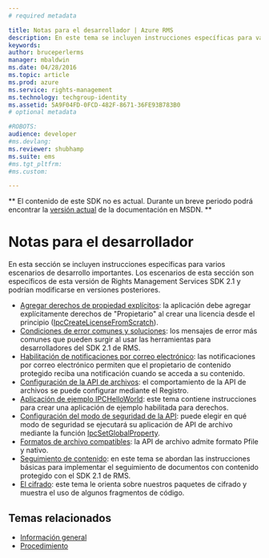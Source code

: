 ```yaml
---
# required metadata

title: Notas para el desarrollador | Azure RMS
description: En este tema se incluyen instrucciones específicas para varios escenarios de desarrollo importantes. 
keywords:
author: bruceperlerms
manager: mbaldwin
ms.date: 04/28/2016
ms.topic: article
ms.prod: azure
ms.service: rights-management
ms.technology: techgroup-identity
ms.assetid: 5A9F04FD-0FCD-482F-8671-36FE93B783B0
# optional metadata

#ROBOTS:
audience: developer
#ms.devlang:
ms.reviewer: shubhamp
ms.suite: ems
#ms.tgt_pltfrm:
#ms.custom:

---
```

** El contenido de este SDK no es actual. Durante un breve periodo podrá encontrar la [versión actual](https://msdn.microsoft.com/library/windows/desktop/hh535290(v=vs.85).aspx) de la documentación en MSDN. **
# Notas para el desarrollador

En esta sección se incluyen instrucciones específicas para varios escenarios de desarrollo importantes. Los escenarios de esta sección son específicos de esta versión de Rights Management Services SDK 2.1 y podrían modificarse en versiones posteriores.

- [Agregar derechos de propiedad explícitos](add-explicit-owner-rights.md): la aplicación debe agregar explícitamente derechos de &quot;Propietario&quot; al crear una licencia desde el principio ([IpcCreateLicenseFromScratch](/rights-management/sdk/2.1/api/win/functions#msipc_ipccreatelicensefromscratch)).
- [Condiciones de error comunes y soluciones](common-error-conditions-and-solutions.md): los mensajes de error más comunes que pueden surgir al usar las herramientas para desarrolladores del SDK 2.1 de RMS.
- [Habilitación de notificaciones por correo electrónico](how-to-enable-email-notification.md): las notificaciones por correo electrónico permiten que el propietario de contenido protegido reciba una notificación cuando se acceda a su contenido.
- [Configuración de la API de archivos](file-api-configuration.md): el comportamiento de la API de archivos se puede configurar mediante el Registro.
- [Aplicación de ejemplo IPCHelloWorld](how-to-build-your-first-application.md): este tema contiene instrucciones para crear una aplicación de ejemplo habilitada para derechos.
- [Configuración del modo de seguridad de la API](setting-the-api-security-mode-api-mode.md): puede elegir en qué modo de seguridad se ejecutará su aplicación de API de archivo mediante la función [IpcSetGlobalProperty](/rights-management/sdk/2.1/api/win/functions#msipc_ipcsetglobalproperty).
- [Formatos de archivo compatibles](supported-file-formats.md): la API de archivo admite formato Pfile y nativo.
- [Seguimiento de contenido](tracking-content.md): en este tema se abordan las instrucciones básicas para implementar el seguimiento de documentos con contenido protegido con el SDK 2.1 de RMS.
- [El cifrado](working-with-encryption.md): este tema le orienta sobre nuestros paquetes de cifrado y muestra el uso de algunos fragmentos de código.

 

## Temas relacionados ##
* [Información general](ad-rms-overview.md)
* [Procedimiento](how-to-use-msipc.md)
 

 


<!--HONumber=Jun16_HO1-->


